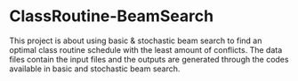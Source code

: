 # ClassRoutine-BeamSearch
This project is about using basic & stochastic beam search to find an optimal class routine schedule with the least amount of conflicts. The data files contain the input files and the outputs are generated through the codes available in basic and stochastic beam search.
